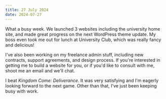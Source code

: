 ```yaml
---
title: 27 July 2024
date: 2024-07-27
---
```


What a busy week. We launched 3 websites including the university home site, and made great progress on the next WordPress theme update. My boss even took me out for lunch at University Club, which was really fancy and delicious!

I've also been working on my freelance admin stuff, including new contracts, support agreements, and design process. If you're interested in getting me to build a website for you, or if you'd like to consult with me, shoot me an email and we'll chat.

I beat *Kingdom Come: Deliverance*. It was very satisfying and I'm eagerly looking forward to the next game. Other than that, I've just been keeping busy with work.

